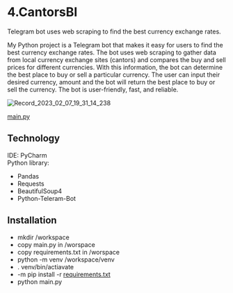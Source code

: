 # 4.CantorsBI
Telegram bot uses web scraping to find the best currency exchange rates.
  
My Python project is a Telegram bot that makes it easy for users to find the best currency exchange rates. 
The bot uses web scraping to gather data from local currency exchange sites (cantors) and compares the buy and sell prices for different currencies. 
With this information, the bot can determine the best place to buy or sell a particular currency. 
The user can input their desired currency, amount and the bot will return the best place to buy or sell the currency. 
The bot is user-friendly, fast, and reliable.

![Record_2023_02_07_19_31_14_238](https://user-images.githubusercontent.com/105165580/217334415-479e90a6-df69-4a53-add1-dc9225aa5169.gif)

 [main.py](https://github.com/OleksandrCherniavskyi/4.CantorsBI/blob/main/main.py)


## Technology
IDE: PyCharm<br>
Python library:
- Pandas
- Requests
- BeautifulSoup4
- Python-Teleram-Bot
  
  
## Installation 
- mkdir /workspace
- copy main.py in /worspace
- copy requirements.txt in /worspace
- python -m venv /workspace/venv
- . venv/bin/actiavate
- -m pip install -r [requirements.txt](https://github.com/OleksandrCherniavskyi/4.CantorsBI/blob/main/requirements.txt)
- python main.py
